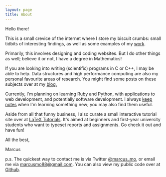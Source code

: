 ```yaml
---
layout: page
title: About
---
```


Hello there! 

This is a small crevice of the internet where I store my biscuit crumbs: small tidbits of interesting findings, as well as some examples of my [work](/work).

Primarily, this involves designing and coding websites. But I do other things as well; believe it or not, I have a degree in Mathematics!

If you are looking into writing (scientific) programs in C or C++, I may be able to help. Data structures and high performance computing are also my personal favourite areas of research. You might find some posts on these subjects over at my [blog.](/)

Currently, I'm planning on learning Ruby and Python, with applications to web development, and potentially software development. I always [keep notes](https://github.com/gobbledygook88/Notes-On) when I'm learning something new; you may also find them useful.

Aside from all that funny business, I also curate a small interactive tutorial site over at [LaTeX Tutorials](http://latextutorials.co.uk). It's aimed at beginners and first-year university students who want to typeset reports and assignments. Go check it out and have fun!

All the best,

Marcus

p.s. The quickest way to contact me is via Twitter [@marcus_mo](https://twitter.com/marcus_mo), or email me via [marcusmo88@gmail.com](mailto:marcusmo88@gmail.com). You can also view my public code over at [Github](https://github.com/gobbledygook88/).